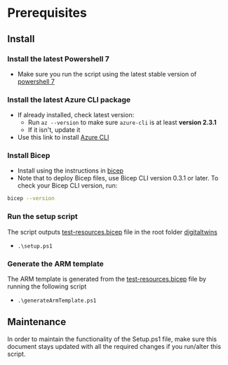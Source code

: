 # Prerequisites

## Install

### Install the latest Powershell 7

- Make sure you run the script using the latest stable version of [powershell 7](https://github.com/PowerShell/PowerShell/releases)

### Install the latest Azure CLI package

- If already installed, check latest version:
  - Run `az --version` to make sure `azure-cli` is at least **version 2.3.1**
  - If it isn't, update it
- Use this link to install [Azure CLI](https://docs.microsoft.com/cli/azure/install-azure-cli?view=azure-cli-latest])

### Install Bicep

- Install using the instructions in [bicep](https://github.com/Azure/bicep)
- Note that to deploy Bicep files, use Bicep CLI version 0.3.1 or later. To check your Bicep CLI version, run:

```bash
bicep --version
```

### Run the setup script

The script outputs [test-resources.bicep](https://github.com/Azure/azure-sdk-for-java/blob/main/sdk/digitaltwins/test-resources.bicep) file in the root folder [digitaltwins](https://github.com/Azure/azure-sdk-for-java/tree/main/sdk/digitaltwins)

- `.\setup.ps1`

### Generate the ARM template

The ARM template is generated from the [test-resources.bicep](https://github.com/Azure/azure-sdk-for-java/blob/main/sdk/digitaltwins/test-resources.bicep) file by running the following script

- `.\generateArmTemplate.ps1`

## Maintenance

In order to maintain the functionality of the Setup.ps1 file, make sure this document stays updated with all the required changes if you run/alter this script.
